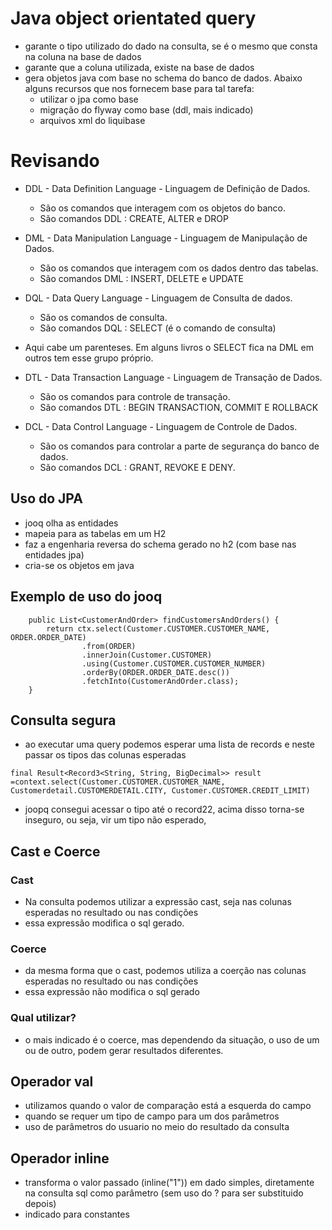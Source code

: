 # Java object orientated query
- garante o tipo utilizado do dado na consulta, se é o mesmo que consta na coluna na base de dados
- garante que a coluna utilizada, existe na base de dados
- gera objetos java com base no schema do banco de dados. Abaixo alguns recursos que nos fornecem base para tal tarefa:
  - utilizar o jpa como base
  - migração do flyway como base (ddl, mais indicado)
  - arquivos xml do liquibase
  
# Revisando
- DDL - Data Definition Language - Linguagem de Definição de Dados.
  - São os comandos que interagem com os objetos do banco.
  - São comandos DDL : CREATE, ALTER e DROP

- DML - Data Manipulation Language - Linguagem de Manipulação de Dados.
  - São os comandos que interagem com os dados dentro das tabelas.
  - São comandos DML : INSERT, DELETE e UPDATE

- DQL - Data Query Language - Linguagem de Consulta de dados.
  - São os comandos de consulta.
  - São comandos DQL : SELECT (é o comando de consulta)
  
- Aqui cabe um parenteses. Em alguns livros o SELECT fica na DML em outros tem esse grupo próprio.
- DTL - Data Transaction Language - Linguagem de Transação de Dados.
  - São os comandos para controle de transação.
  - São comandos DTL : BEGIN TRANSACTION, COMMIT E ROLLBACK

- DCL - Data Control Language - Linguagem de Controle de Dados.
  - São os comandos para controlar a parte de segurança do banco de dados.
  - São comandos DCL : GRANT, REVOKE E DENY.

## Uso do JPA
- jooq olha as entidades
- mapeia para as tabelas em um H2
- faz a engenharia reversa do schema gerado no h2 (com base nas entidades jpa)
- cria-se os objetos em java

## Exemplo de uso do jooq
```
    public List<CustomerAndOrder> findCustomersAndOrders() {
        return ctx.select(Customer.CUSTOMER.CUSTOMER_NAME, ORDER.ORDER_DATE)
                .from(ORDER)
                .innerJoin(Customer.CUSTOMER)
                .using(Customer.CUSTOMER.CUSTOMER_NUMBER)
                .orderBy(ORDER.ORDER_DATE.desc())
                .fetchInto(CustomerAndOrder.class);
    }
```

## Consulta segura
- ao executar uma query podemos esperar uma lista de records e neste passar os tipos das colunas esperadas
```
final Result<Record3<String, String, BigDecimal>> result =context.select(Customer.CUSTOMER.CUSTOMER_NAME, Customerdetail.CUSTOMERDETAIL.CITY, Customer.CUSTOMER.CREDIT_LIMIT)
```
- joopq consegui acessar o tipo até o record22, acima disso torna-se inseguro, ou seja, vir um tipo não esperado,

## Cast e Coerce

### Cast
- Na consulta podemos utilizar a expressão cast, seja nas colunas esperadas no resultado ou nas condições
- essa expressão modifica o sql gerado.

### Coerce
- da mesma forma que o cast, podemos utiliza a coerção nas colunas esperadas no resultado ou nas condições
- essa expressão não modifica o sql gerado

### Qual utilizar?
- o mais indicado é o coerce, mas dependendo da situação, o uso de um ou de outro, podem gerar resultados diferentes.

## Operador val
- utilizamos quando o valor de comparação está a esquerda do campo
- quando se requer um tipo de campo para um dos parâmetros
- uso de parâmetros do usuario no meio do resultado da consulta

## Operador inline
- transforma o valor passado (inline("1")) em dado simples, diretamente na consulta sql como parâmetro (sem uso do ? para ser substituido depois)
- indicado para constantes